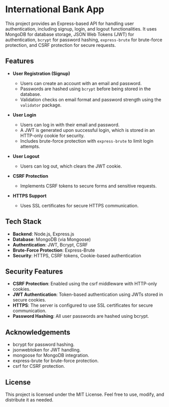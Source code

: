 # International Bank App

This project provides an Express-based API for handling user authentication, including signup, login, and logout functionalities. It uses MongoDB for database storage, JSON Web Tokens (JWT) for authentication, `bcrypt` for password hashing, `express-brute` for brute-force protection, and CSRF protection for secure requests.

## Features

- **User Registration (Signup)**
  - Users can create an account with an email and password.
  - Passwords are hashed using `bcrypt` before being stored in the database.
  - Validation checks on email format and password strength using the `validator` package.

- **User Login**
  - Users can log in with their email and password.
  - A JWT is generated upon successful login, which is stored in an HTTP-only cookie for security.
  - Includes brute-force protection with `express-brute` to limit login attempts.

- **User Logout**
  - Users can log out, which clears the JWT cookie.

- **CSRF Protection**
  - Implements CSRF tokens to secure forms and sensitive requests.

- **HTTPS Support**
  - Uses SSL certificates for secure HTTPS communication.

## Tech Stack

- **Backend**: Node.js, Express.js
- **Database**: MongoDB (via Mongoose)
- **Authentication**: JWT, Bcrypt, CSRF
- **Brute-Force Protection**: Express-Brute
- **Security**: HTTPS, CSRF tokens, Cookie-based authentication

## Security Features

- **CSRF Protection**: Enabled using the csrf middleware with HTTP-only cookies.
- **JWT Authentication**: Token-based authentication using JWTs stored in secure cookies.
- **HTTPS**: The server is configured to use SSL certificates for secure communication.
- **Password Hashing**: All user passwords are hashed using bcrypt.

## Acknowledgements

- bcrypt for password hashing.
- jsonwebtoken for JWT handling.
- mongoose for MongoDB integration.
- express-brute for brute-force protection.
- csrf for CSRF protection.

## License

This project is licensed under the MIT License. Feel free to use, modify, and distribute it as needed.
